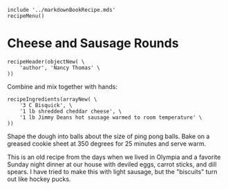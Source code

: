 ~~~ markdown-script
include '../markdownBookRecipe.mds'
recipeMenu()
~~~

# Cheese and Sausage Rounds

~~~ markdown-script
recipeHeader(objectNew( \
    'author', 'Nancy Thomas' \
))
~~~

Combine and mix together with hands:

~~~ markdown-script
recipeIngredients(arrayNew( \
    '3 C Bisquick', \
    '1 lb shredded cheddar cheese', \
    '1 lb Jimmy Deans hot sausage warmed to room temperature' \
))
~~~

Shape the dough into balls about the size of ping pong balls. Bake on a greased cookie sheet at 350
degrees for 25 minutes and serve warm.

This is an old recipe from the days when we lived in Olympia and a favorite Sunday night dinner at
our house with deviled eggs, carrot sticks, and dill spears. I have tried to make this with light
sausage, but the "biscuits" turn out like hockey pucks.
